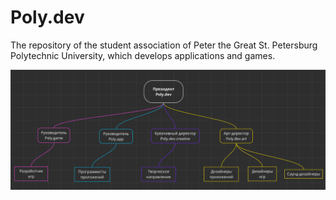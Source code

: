 # Poly.dev
The repository of the student association of Peter the Great St. Petersburg Polytechnic University, which develops applications and games.


[![](https://github.com/Poly-development/Poly.dev/blob/main/Other/Hierarchical%20scheme%20of%20association%20(black).png)](https://github.com/Poly-development/Poly.dev/blob/main/Other/Hierarchical%20scheme%20of%20association%20(black).png)
